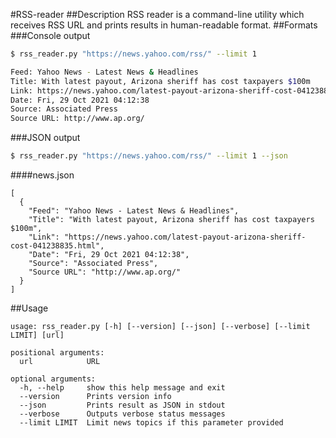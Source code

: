 #RSS-reader
##Description
RSS reader is a command-line utility which receives RSS URL and prints results in human-readable format.
##Formats
###Console output
```bash
$ rss_reader.py "https://news.yahoo.com/rss/" --limit 1

Feed: Yahoo News - Latest News & Headlines
Title: With latest payout, Arizona sheriff has cost taxpayers $100m
Link: https://news.yahoo.com/latest-payout-arizona-sheriff-cost-041238835.html
Date: Fri, 29 Oct 2021 04:12:38
Source: Associated Press
Source URL: http://www.ap.org/
```
###JSON output
```bash
$ rss_reader.py "https://news.yahoo.com/rss/" --limit 1 --json
```
####news.json
```
[
  {
    "Feed": "Yahoo News - Latest News & Headlines",
    "Title": "With latest payout, Arizona sheriff has cost taxpayers $100m",
    "Link": "https://news.yahoo.com/latest-payout-arizona-sheriff-cost-041238835.html",
    "Date": "Fri, 29 Oct 2021 04:12:38",
    "Source": "Associated Press",
    "Source URL": "http://www.ap.org/"
  }
]
```
##Usage
```
usage: rss_reader.py [-h] [--version] [--json] [--verbose] [--limit LIMIT] [url]

positional arguments:
  url            URL

optional arguments:
  -h, --help     show this help message and exit
  --version      Prints version info
  --json         Prints result as JSON in stdout
  --verbose      Outputs verbose status messages
  --limit LIMIT  Limit news topics if this parameter provided
```
